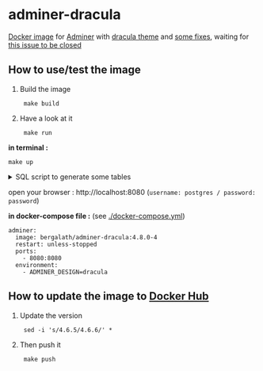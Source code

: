 # adminer-dracula

[Docker image](https://hub.docker.com/r/bergalath/adminer-dracula) for [Adminer](https://github.com/vrana/adminer) with [dracula theme](https://github.com/dracula/adminer) and [some fixes](https://github.com/bergalath/dracula-adminer-theme), waiting for [this issue to be closed](https://github.com/dracula/adminer/issues/1#issuecomment-809944711)

## How to use/test the image

1. Build the image

        make build

1. Have a look at it

        make run

**in terminal :**

    make up

<details><summary>SQL script to generate some tables</summary>
  <code><pre>
    CREATE TABLE "table_00" ( "id" integer NOT NULL );
    CREATE TABLE "table_01" ( "id" integer NOT NULL );
    CREATE TABLE "table_02" ( "id" integer NOT NULL );
    CREATE TABLE "table_03" ( "id" integer NOT NULL );
    CREATE TABLE "table_04" ( "id" integer NOT NULL );
    CREATE TABLE "table_05" ( "id" integer NOT NULL );
    CREATE TABLE "table_06" ( "id" integer NOT NULL );
    CREATE TABLE "table_07" ( "id" integer NOT NULL );
    CREATE TABLE "table_08" ( "id" integer NOT NULL );
    CREATE TABLE "table_09" ( "id" integer NOT NULL );
    CREATE TABLE "table_10" ( "id" integer NOT NULL );
    CREATE TABLE "table_11" ( "id" integer NOT NULL );
    CREATE TABLE "table_12" ( "id" integer NOT NULL );
    CREATE TABLE "table_13" ( "id" integer NOT NULL );
    CREATE TABLE "table_14" ( "id" integer NOT NULL );
    CREATE TABLE "table_15" ( "id" integer NOT NULL );
    CREATE TABLE "table_16" ( "id" integer NOT NULL );
    CREATE TABLE "table_17" ( "id" integer NOT NULL );
    CREATE TABLE "table_18" ( "id" integer NOT NULL );
    CREATE TABLE "table_19" ( "id" integer NOT NULL );
    CREATE TABLE "table_20" ( "id" integer NOT NULL );
    CREATE TABLE "table_21" ( "id" integer NOT NULL );
    CREATE TABLE "table_22" ( "id" integer NOT NULL );
    CREATE TABLE "table_23" ( "id" integer NOT NULL );
    CREATE TABLE "table_24" ( "id" integer NOT NULL );
    CREATE TABLE "table_25" ( "id" integer NOT NULL );
    CREATE TABLE "table_26" ( "id" integer NOT NULL );
    CREATE TABLE "table_27" ( "id" integer NOT NULL );
    CREATE TABLE "table_28" ( "id" integer NOT NULL );
    CREATE TABLE "table_29" ( "id" integer NOT NULL );
    CREATE TABLE "table_30" ( "id" integer NOT NULL );
    CREATE TABLE "table_31" ( "id" integer NOT NULL );
    CREATE TABLE "table_32" ( "id" integer NOT NULL );
    CREATE TABLE "table_33" ( "id" integer NOT NULL );
    CREATE TABLE "table_34" ( "id" integer NOT NULL );
    CREATE TABLE "table_35" ( "id" integer NOT NULL );
    CREATE TABLE "table_36" ( "id" integer NOT NULL );
    CREATE TABLE "table_37" ( "id" integer NOT NULL );
    CREATE TABLE "table_38" ( "id" integer NOT NULL );
    CREATE TABLE "table_39" ( "id" integer NOT NULL );
    CREATE TABLE "table_40" ( "id" integer NOT NULL );
    CREATE TABLE "table_41" ( "id" integer NOT NULL );
    CREATE TABLE "table_42" ( "id" integer NOT NULL );
    CREATE TABLE "table_43" ( "id" integer NOT NULL );
    CREATE TABLE "table_44" ( "id" integer NOT NULL );
    CREATE TABLE "table_45" ( "id" integer NOT NULL );
    CREATE TABLE "table_46" ( "id" integer NOT NULL );
    CREATE TABLE "table_47" ( "id" integer NOT NULL );
    CREATE TABLE "table_48" ( "id" integer NOT NULL );
    CREATE TABLE "table_49" ( "id" integer NOT NULL );
    CREATE TABLE "table_50" ( "id" integer NOT NULL );
    CREATE TABLE "table_51" ( "id" integer NOT NULL );
    CREATE TABLE "table_52" ( "id" integer NOT NULL );
    CREATE TABLE "table_53" ( "id" integer NOT NULL );
    CREATE TABLE "table_54" ( "id" integer NOT NULL );
    CREATE TABLE "table_55" ( "id" integer NOT NULL );
    CREATE TABLE "table_56" ( "id" integer NOT NULL );
    CREATE TABLE "table_57" ( "id" integer NOT NULL );
    CREATE TABLE "table_58" ( "id" integer NOT NULL );
    CREATE TABLE "table_59" ( "id" integer NOT NULL );
    CREATE TABLE "table_60" ( "id" integer NOT NULL );
    CREATE TABLE "table_61" ( "id" integer NOT NULL );
    CREATE TABLE "table_62" ( "id" integer NOT NULL );
    CREATE TABLE "table_63" ( "id" integer NOT NULL );
    CREATE TABLE "table_64" ( "id" integer NOT NULL );
    CREATE TABLE "table_65" ( "id" integer NOT NULL );
    CREATE TABLE "table_66" ( "id" integer NOT NULL );
    CREATE TABLE "table_67" ( "id" integer NOT NULL );
  </pre></code>
</details>

open your browser : http://localhost:8080 (`username: postgres / password: password`)

**in docker-compose file :** (see [./docker-compose.yml](docker-compose.yml))

    adminer:
      image: bergalath/adminer-dracula:4.8.0-4
      restart: unless-stopped
      ports:
        - 8080:8080
      environment:
        - ADMINER_DESIGN=dracula

## How to update the image to [Docker Hub](https://hub.docker.com/r/bergalath/adminer-dracula)

1. Update the version

        sed -i 's/4.6.5/4.6.6/' *

1. Then push it

        make push
